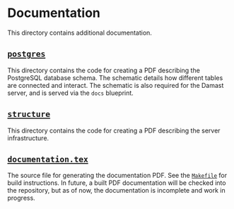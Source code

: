 # Documentation

This directory contains additional documentation.


## [`postgres`](./postgres/)

This directory contains the code for creating a PDF describing the PostgreSQL database schema.
The schematic details how different tables are connected and interact.
The schematic is also required for the Damast server, and is served via the `docs` blueprint.

## [`structure`](./structure/)

This directory contains the code for creating a PDF describing the server infrastructure.

## [`documentation.tex`](./documentation.tex)

The source file for generating the documentation PDF.
See the [`Makefile`](./Makefile) for build instructions.
In future, a built PDF documentation will be checked into the repository, but as of now, the documentation is incomplete and work in progress.
